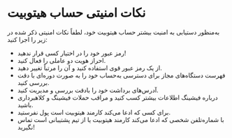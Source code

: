 # نکات امنیتی حساب هیتوبیت

به‌منظور دستیابی به امنیت بیشتر حساب هیتوبیت خود، لطفاً نکات امنیتی ذکر شده در زیر را اجرا کنید:

-	رمز عبور خود را در اختیار کسی قرار ندهید!
-	احراز هویت دو عاملی را فعال کنید.
-	از یک رمز عبور قوی استفاده کنید و آن را مرتباً تغییر دهید.
-	فهرست دستگاه‌های مجاز برای دسترسی به‌حساب خود را به صورت دوره‌ای با دقت بررسی کنید.
-	آدرس‌های برداشت خود را بادقت بررسی و مدیریت کنید.
-	درباره فیشینگ اطلاعات بیشتر کسب کنید و مراقب حملات فیشینگ و کلاهبرداری باشید.
-	برای کسی که ادعا می‌کند کارمند هیتوبیت است پول نفرستید.
-	با شماره‌تلفن شخصی که ادعا می‌کند کارمند هیتوبیت یا از تیم پشتیبانی است تماس نگیرید!


